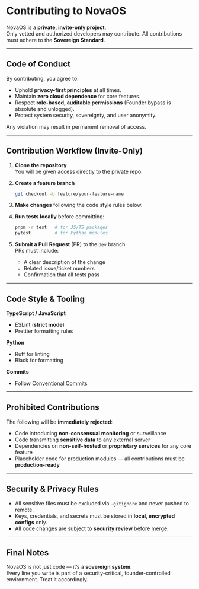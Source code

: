 # Contributing to NovaOS

NovaOS is a **private, invite-only project**.  
Only vetted and authorized developers may contribute. All contributions must adhere to the **Sovereign Standard**.

---

## Code of Conduct
By contributing, you agree to:
- Uphold **privacy-first principles** at all times.
- Maintain **zero cloud dependence** for core features.
- Respect **role-based, auditable permissions** (Founder bypass is absolute and unlogged).
- Protect system security, sovereignty, and user anonymity.

Any violation may result in permanent removal of access.

---

## Contribution Workflow (Invite-Only)

1. **Clone the repository**  
   You will be given access directly to the private repo.
   
2. **Create a feature branch**  
   ```bash
   git checkout -b feature/your-feature-name
   ```

3. **Make changes** following the code style rules below.

4. **Run tests locally** before committing:
   ```bash
   pnpm -r test   # for JS/TS packages
   pytest         # for Python modules
   ```

5. **Submit a Pull Request** (PR) to the `dev` branch.  
   PRs must include:
   - A clear description of the change
   - Related issue/ticket numbers
   - Confirmation that all tests pass

---

## Code Style & Tooling

**TypeScript / JavaScript**
- ESLint (**strict mode**)
- Prettier formatting rules

**Python**
- Ruff for linting
- Black for formatting

**Commits**
- Follow [Conventional Commits](https://www.conventionalcommits.org/en/v1.0.0/)

---

## Prohibited Contributions

The following will be **immediately rejected**:
- Code introducing **non-consensual monitoring** or surveillance
- Code transmitting **sensitive data** to any external server
- Dependencies on **non-self-hosted** or **proprietary services** for any core feature
- Placeholder code for production modules — all contributions must be **production-ready**

---

## Security & Privacy Rules

- All sensitive files must be excluded via `.gitignore` and never pushed to remote.
- Keys, credentials, and secrets must be stored in **local, encrypted configs** only.
- All code changes are subject to **security review** before merge.

---

## Final Notes

NovaOS is not just code — it’s a **sovereign system**.  
Every line you write is part of a security-critical, founder-controlled environment. Treat it accordingly.